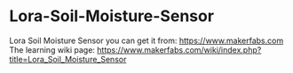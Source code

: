 # Lora-Soil-Moisture-Sensor
Lora Soil Moisture Sensor
you can get it from:
https://www.makerfabs.com  
The learning wiki page:
https://www.makerfabs.com/wiki/index.php?title=Lora_Soil_Moisture_Sensor
